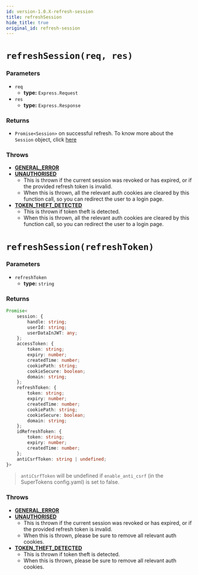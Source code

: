 ```yaml
---
id: version-1.0.X-refresh-session
title: refreshSession
hide_title: true
original_id: refresh-session
---
```


<!--DOCUSAURUS_CODE_TABS-->
<!--With Express-->
# `refreshSession(req, res)`
### Parameters

- `req`
    - **type:** `Express.Request`
- `res`
    - **type:** `Express.Response`

### Returns
- `Promise<Session>` on successful refresh. To know more about the `Session` object, click [here](./session-object/overview)

### Throws
- **[GENERAL_ERROR](../error-handling/general-error)**
- **[UNAUTHORISED](../error-handling/unauthorised)**
    - This is thrown if the current session was revoked or has expired, or if the provided refresh token is invalid.
    - When this is thrown, all the relevant auth cookies are cleared by this function call, so you can redirect the user to a login page.
- **[TOKEN_THEFT_DETECTED](../error-handling/token-theft-detected)**
    - This is thrown if token theft is detected.
    - When this is thrown, all the relevant auth cookies are cleared by this function call, so you can redirect the user to a login page.

<!--Without Express-->
# `refreshSession(refreshToken)`
### Parameters
- `refreshToken`
    - **type:** `string`

### Returns
```ts
Promise<
    session: {
        handle: string;
        userId: string;
        userDataInJWT: any;
    };
    accessToken: {
        token: string;
        expiry: number;
        createdTime: number;
        cookiePath: string;
        cookieSecure: boolean;
        domain: string;
    };
    refreshToken: {
        token: string;
        expiry: number;
        createdTime: number;
        cookiePath: string;
        cookieSecure: boolean;
        domain: string;
    };
    idRefreshToken: {
        token: string;
        expiry: number;
        createdTime: number;
    };
    antiCsrfToken: string | undefined;
}>
```
> `antiCsrfToken` will be undefined if `enable_anti_csrf` (in the SuperTokens config.yaml) is set to false.

### Throws
- **[GENERAL_ERROR](../error-handling/general-error)**
- **[UNAUTHORISED](../error-handling/unauthorised)**
    - This is thrown if the current session was revoked or has expired, or if the provided refresh token is invalid.
    - When this is thrown, please be sure to remove all relevant auth cookies.
- **[TOKEN_THEFT_DETECTED](../error-handling/token-theft-detected)**
    - This is thrown if token theft is detected.
    - When this is thrown, please be sure to remove all relevant auth cookies.
<!--END_DOCUSAURUS_CODE_TABS-->